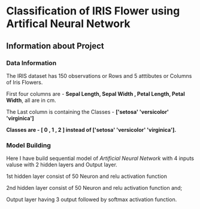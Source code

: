 # **Classification of IRIS Flower using Artifical Neural Network**

## Information about Project

### Data Information

The IRIS dataset has 150 observations or Rows and 5 atttibutes or Columns of Iris Flowers.

First four columns are - **Sepal Length, Sepal Width , Petal Length, Petal Width**, all are in cm.

The Last column is containing the Classes - **['setosa' 'versicolor' 'virginica']**

**Classes are - [ 0 , 1 , 2 ] instead of ['setosa' 'versicolor' 'virginica'].**

### Model Building


Here  I have build sequential model of *Artificial Neural Network* with 4 inputs valuse with 2 hidden layers and Output layer.

1st hidden layer consist of 50 Neuron and relu activation function

2nd hidden layer consist of 50 Neuron and relu activation function and;

Output layer having 3 output followed by softmax activation function.
